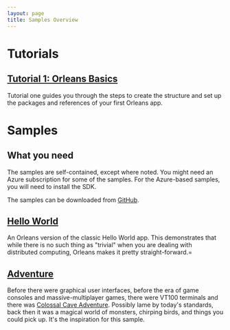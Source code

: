 ```yaml
---
layout: page
title: Samples Overview
---
```


# Tutorials

## [Tutorial 1: Orleans Basics](tutorial_1.md)

Tutorial one guides you through the steps to create the structure and set up the packages and references of your first Orleans app.

# Samples

## What you need

The samples are self-contained, except where noted. You might need an Azure subscription for some of the samples. For the Azure-based samples, you will need to install the SDK.

The samples can be downloaded from [GitHub](https://github.com/dotnet/orleans/tree/master/Samples).

## [Hello World](overview_helloworld.md)

An Orleans version of the classic Hello World app. This demonstrates that while there is no such thing as "trivial" when you are dealing with distributed computing, Orleans makes it pretty straight-forward.=

## [Adventure](Adventure.md)

Before there were graphical user interfaces, before the era of game consoles and massive-multiplayer games, there were VT100 terminals and there was [Colossal Cave Adventure](http://en.wikipedia.org/wiki/Colossal_Cave_Adventure). Possibly lame by today's standards, back then it was a magical world of monsters, chirping birds, and things you could pick up. It's the inspiration for this sample.

